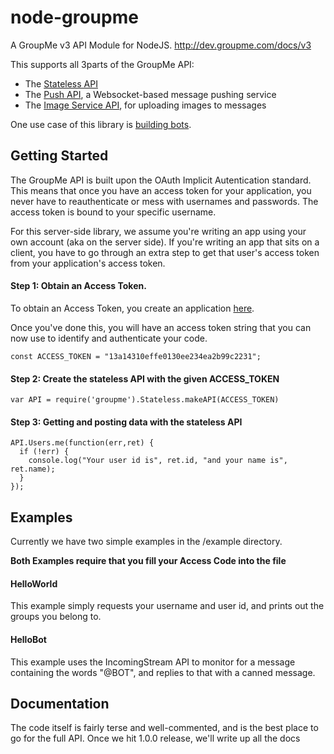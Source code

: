 node-groupme
============

A GroupMe v3 API Module for NodeJS.
http://dev.groupme.com/docs/v3

This supports all 3parts of the GroupMe API:

- The [Stateless API](http://dev.groupme.com/docs/v3)
- The [Push API](http://dev.groupme.com/tutorials/push), a Websocket-based message pushing service 
- The [Image Service API](http://dev.groupme.com/docs/image_service), for uploading images to messages

One use case of this library is [building bots](http://dev.groupme.com/tutorials/bots).

## Getting Started

The GroupMe API is built upon the OAuth Implicit Autentication standard.
This means that once you have an access token for your application, you never have to reauthenticate or mess with usernames and passwords. The access token is bound to your specific username.

For this server-side library, we assume you're writing an app using your own account (aka on the server side). If you're writing an app that sits on a client, you have to go through an extra step to get that user's access token from your application's access token.

#### Step 1: Obtain an Access Token.

To obtain an Access Token, you create an application [here](http://dev.groupme.com/applications/new).

Once you've done this, you will have an access token string that you can now use to identify and authenticate your code.

    const ACCESS_TOKEN = "13a14310effe0130ee234ea2b99c2231";

#### Step 2: Create the stateless API with the given ACCESS_TOKEN

    var API = require('groupme').Stateless.makeAPI(ACCESS_TOKEN)

#### Step 3: Getting and posting data with the stateless API
    
    API.Users.me(function(err,ret) {
      if (!err) {
        console.log("Your user id is", ret.id, "and your name is", ret.name);        
      }
    });

## Examples

Currently we have two simple examples in the /example directory.

**Both Examples require that you fill your Access Code into the file**

#### HelloWorld

This example simply requests your username and user id, and prints out the groups you belong to.

#### HelloBot

This example uses the IncomingStream API to monitor for a message containing the words "@BOT", and replies to that with a canned message.

## Documentation

The code itself is fairly terse and well-commented, and is the best place to go for the full API. Once we hit 1.0.0 release, we'll write up all the docs